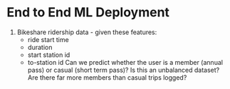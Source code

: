 # End to End ML Deployment

1. Bikeshare ridership data - given these features:
    * ride start time
    * duration
    * start station id
    * to-station id
    Can we predict whether the user is a member (annual pass) or casual (short term pass)? Is this an unbalanced dataset? Are there far more members than casual trips logged?